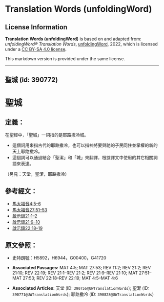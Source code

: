 # Translation Words (unfoldingWord)

## License Information

**Translation Words (unfoldingWord)** is based on and adapted from: _unfoldingWord® Translation Words_, [unfoldingWord](https://unfoldingword.org/utw), 2022, which is licensed under a [CC BY-SA 4.0 license](https://creativecommons.org/licenses/by-sa/4.0/legalcode.en).

This markdown version is provided under the same license.



--------------------------------

## 聖城 (id: 390772)

聖城
==

定義：
---

在聖經中，「聖城」一詞指的是耶路撒冷城。

* 這個詞用來指古代的耶路撒冷，也可以指神將要與祂的子民同住並掌權的新的天上耶路撒冷。
* 這個詞可以通過結合「聖潔」和「城」來翻譯，根據譯文中使用的其它相關詞語來表達。

（另見：天堂，聖潔，耶路撒冷）

參考經文：
-----

* [馬太福音4:5–6](https://ref.ly/Matt4:5-Matt4:6)
* [馬太福音27:51–53](https://ref.ly/Matt27:51-Matt27:53)
* [啟示錄21:1–2](https://ref.ly/Rev21:1-Rev21:2)
* [啟示錄21:9–10](https://ref.ly/Rev21:9-Rev21:10)
* [啟示錄22:18–19](https://ref.ly/Rev22:18-Rev22:19)

原文參照：
-----

* 史特朗號：H5892，H6944，G00400，G41720

* **Associated Passages:** MAT 4:5; MAT 27:53; REV 11:2; REV 21:2; REV 21:10; REV 22:19; REV 21:1–REV 21:2; REV 21:9–REV 21:10; MAT 27:51–MAT 27:53; REV 22:18–REV 22:19; MAT 4:5–MAT 4:6
* **Associated Articles:** 天堂 (ID: `390756@UWTranslationWords`); 聖潔 (ID: `390771@UWTranslationWords`); 耶路撒冷 (ID: `390828@UWTranslationWords`)

